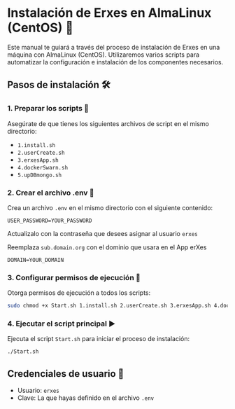 
# Instalación de Erxes en AlmaLinux (CentOS) 🚀

Este manual te guiará a través del proceso de instalación de Erxes en una máquina con AlmaLinux (CentOS). Utilizaremos varios scripts para automatizar la configuración e instalación de los componentes necesarios.

## Pasos de instalación 🛠️

### 1. Preparar los scripts 📂

Asegúrate de que tienes los siguientes archivos de script en el mismo directorio:

- `1.install.sh`
- `2.userCreate.sh`
- `3.erxesApp.sh`
- `4.dockerSwarn.sh`
- `5.upDBmongo.sh`

### 2. Crear el archivo .env 📄

Crea un archivo `.env` en el mismo directorio con el siguiente contenido:

```
USER_PASSWORD=YOUR_PASSWORD
```

Actualizalo con la contraseña que desees asignar al usuario `erxes`



Reemplaza `sub.domain.org` con el dominio que usara en el App erXes

```
DOMAIN=YOUR_DOMAIN
```

### 3. Configurar permisos de ejecución 🔑

Otorga permisos de ejecución a todos los scripts:

```bash
sudo chmod +x Start.sh 1.install.sh 2.userCreate.sh 3.erxesApp.sh 4.dockerSwarn.sh 5.upDBmongo.sh 6.setupNginx.sh
```

### 4. Ejecutar el script principal ▶️

Ejecuta el script `Start.sh` para iniciar el proceso de instalación:

```bash
./Start.sh
```

## Credenciales de usuario 🔐

- Usuario: `erxes`
- Clave: La que hayas definido en el archivo `.env`

